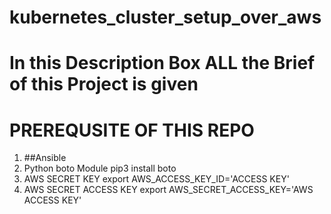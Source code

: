 # kubernetes_cluster_setup_over_aws
# In this Description Box ALL the Brief of this Project is given
# PREREQUSITE OF THIS REPO
1. ##Ansible
2. Python boto Module pip3 install boto
3. AWS SECRET KEY export AWS_ACCESS_KEY_ID='ACCESS KEY'
4. AWS SECRET ACCESS KEY export AWS_SECRET_ACCESS_KEY='AWS ACCESS KEY'
